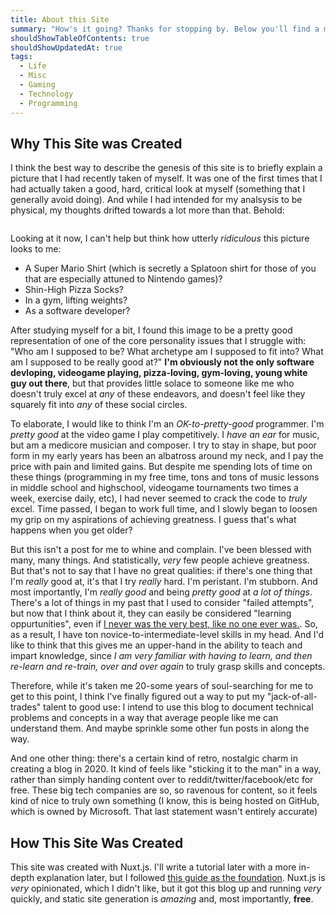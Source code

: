 ```yaml
---
title: About this Site
summary: "How's it going? Thanks for stopping by. Below you'll find a meta blog post about this site, why it was created, how it was created, and what kind of content you'll expect to find. There's a table of contents below if you're only interested in specific details"
shouldShowTableOfContents: true
shouldShowUpdatedAt: true
tags: 
  - Life
  - Misc
  - Gaming
  - Technology
  - Programming
---
```


## Why This Site was Created
I think the best way to describe the genesis of this site is to briefly explain a picture that I had recently taken of myself. It was one of the first times that I had actually taken a good, hard, critical look at myself (something that I generally avoid doing). And while I had intended for my analsysis to be physical, my thoughts drifted towards a lot more than that. Behold: 

<div class="imageContainer">
<img class="small" :src="'/self.png'"/>
</div>

Looking at it now, I can't help but think how utterly *ridiculous* this picture looks to me:
- A Super Mario Shirt (which is secretly a Splatoon shirt for those of you that are especially attuned to Nintendo games)? 
- Shin-High Pizza Socks? 
- In a gym, lifting weights? 
- As a software developer?

After studying myself for a bit, I found this image to be a pretty good representation of one of the core personality issues that I struggle with: "Who am I supposed to be? What archetype am I supposed to fit into? What am I supposed to be really good at?" **I'm obviously not the only software devloping, videogame playing, pizza-loving, gym-loving, young white guy out there**, but that provides little solace to someone like me who doesn't truly excel at *any* of these endeavors, and doesn't feel like they squarely fit into *any* of these social circles. 

To elaborate, I would like to think I'm an *OK-to-pretty-good* programmer. I'm *pretty good* at the video game I play competitively. I *have an ear* for music, but am a medicore musician and composer. I try to stay in shape, but poor form in my early years has been an albatross around my neck, and I pay the price with pain and limited gains. But despite me spending lots of time on these things (programming in my free time, tons and tons of music lessons in middle school and highschool, videogame tournaments two times a week, exercise daily, etc), I had never seemed to crack the code to *truly* excel. Time passed, I began to work full time, and I slowly began to loosen my grip on my aspirations of achieving greatness. I guess that's what happens when you get older?

But this isn't a post for me to whine and complain. I've been blessed with many, many things. And statistically, *very* few people achieve greatness. But that's not to say that I have no great qualities: if there's one thing that I'm *really* good at, it's that I try *really* hard. I'm peristant. I'm stubborn. And most importantly, I'm *really good* and being *pretty good* at *a lot of things*. There's a lot of things in my past that I used to consider "failed attempts", but now that I think about it, they can easily be considered "learning oppurtunities", even if [I never was the very best, like no one ever was.](https://www.youtube.com/watch?v=rg6CiPI6h2g). So, as a result, I have ton novice-to-intermediate-level skills in my head. And I'd like to think that this gives me an upper-hand in the ability to teach and impart knowledge, since *I am very familiar with having to learn, and then re-learn and re-train, over and over again* to truly grasp skills and concepts. 

Therefore, while it's taken me 20-some years of soul-searching for me to get to this point, I think I've finally figured out a way to put my "jack-of-all-trades" talent to good use: I intend to use this blog to document technical problems and concepts in a way that average people like me can understand them. And maybe sprinkle some other fun posts in along the way.

And one other thing: there's a certain kind of retro, nostalgic charm in creating a blog in 2020. It kind of feels like "sticking it to the man" in a way, rather than simply handing content over to reddit/twitter/facebook/etc for free. These big tech companies are so, so ravenous for content, so it feels kind of nice to truly own something (I know, this is being hosted on GitHub, which is owned by Microsoft. That last statement wasn't entirely accurate)

## How This Site Was Created
This site was created with Nuxt.js. I'll write a tutorial later with a more in-depth explanation later, but I followed [this guide as the foundation](https://nuxtjs.org/blog/creating-blog-with-nuxt-content/). Nuxt.js is *very* opinionated, which I didn't like, but it got this blog up and running *very* quickly, and static site generation is *amazing* and, most importantly, **free**.